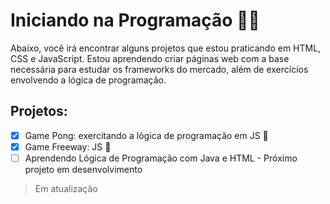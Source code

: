 # Iniciando na Programação 👩‍💻
Abaixo, você irá encontrar alguns projetos que estou praticando em HTML, CSS e JavaScript. Estou aprendendo criar páginas web com a base necessária para estudar os frameworks do mercado, além de exercícios envolvendo a lógica de programação. 

## Projetos:

- [x] Game Pong: exercitando a lógica de programação em JS 🏓
- [x] Game Freeway: JS 🚗 
- [ ] Aprendendo Lógica de Programação com Java e HTML - Próximo projeto em desenvolvimento

> Em atualização
